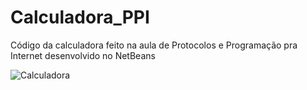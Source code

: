 # Calculadora_PPI
Código da calculadora feito na aula de Protocolos e Programação pra Internet desenvolvido no NetBeans

![Calculadora](https://user-images.githubusercontent.com/30737175/149833368-6892404b-354d-411b-9db2-55e6dff23106.PNG)
